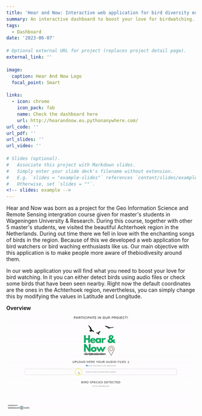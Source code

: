 ```yaml
---
title: 'Hear and Now: Interactive web application for bird diversity education'
summary: An interactive dashboard to boost your love for birdwatching.
tags:
  - Dashboard
date: '2023-06-07'

# Optional external URL for project (replaces project detail page).
external_link: ''

image:
  caption: Hear And Now Logo
  focal_point: Smart

links:
  - icon: chrome
    icon_pack: fab
    name: Check the dashboard here
    url: http://hearandnow.eu.pythonanywhere.com/
url_code: ''
url_pdf: ''
url_slides: ''
url_video: ''

# Slides (optional).
#   Associate this project with Markdown slides.
#   Simply enter your slide deck's filename without extension.
#   E.g. `slides = "example-slides"` references `content/slides/example-slides.md`.
#   Otherwise, set `slides = ""`.
<!-- slides: example -->
---
```


Hear and Now was born as a project for the Geo Information Science and Remote Sensing intergration course given for master's students in Wageningen University & Research. During this course, together with other 5 master's students, we visited the beautiful Achterhoek region in the Netherlands. During out time there we fell in love with the enchanting songs of birds in the region. Because of this we developed a web application for bird watchers or bird waching enthusiasts like us. Our main objective with this application is to make people more aware of thebiodivesity around them.

In our web application you will find what you need to boost your love for bird watching. In it you can either detect birds using audio files or check some birds that have been seen nearby. Right now the default coordinates are the ones in the Achterhoek region, nevertheless, you can simply change this by modifying the values in Latitude and Longitude.

**Overview**

![irc](overview.gif)
